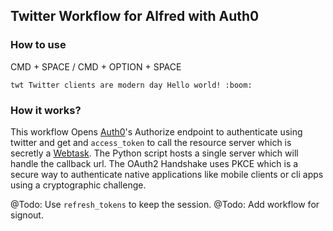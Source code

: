 Twitter Workflow for Alfred with Auth0
---


### How to use 

CMD + SPACE / CMD + OPTION + SPACE 

`twt Twitter clients are modern day Hello world! :boom:`

### How it works?
This workflow Opens [Auth0](https://auth0.com/)'s Authorize endpoint to authenticate using twitter and get and `access_token` to call the resource server which is secretly a [Webtask](https://webtask.io). The Python script hosts a single server which will handle the callback url. The OAuth2 Handshake uses PKCE which is a secure way to authenticate native applications like mobile clients or cli apps using a cryptographic challenge.


@Todo: Use `refresh_tokens` to keep the session.
@Todo: Add workflow for signout.
